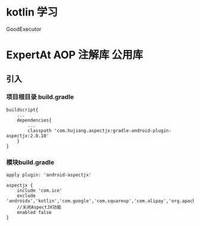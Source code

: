 # kotlin 学习
GoodExecutor

# ExpertAt AOP 注解库 公用库 

## 引入

###  项目根目录 build.gradle


```
buildscript{
    ...
    dependencies{
        ...
        classpath 'com.hujiang.aspectjx:gradle-android-plugin-aspectjx:2.0.10'
    }
}

```

###  模块build.gradle 

```
apply plugin: 'android-aspectjx'

```

```
aspectjx {
    include 'com.ice'
    exclude 'androidx','kotlin','com.google','com.squareup','com.alipay','org.apache'
    //关闭AspectJX功能
    enabled false
}
```











